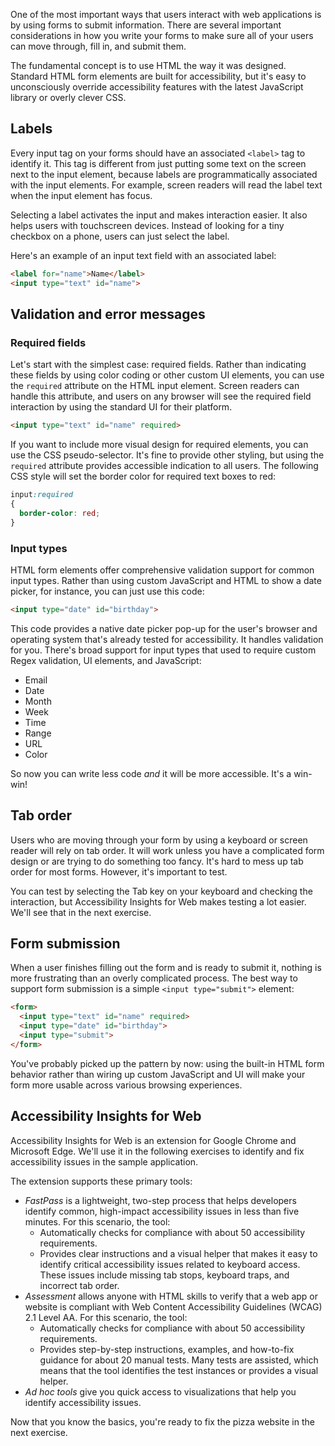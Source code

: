 One of the most important ways that users interact with web applications is by using forms to submit information. There are several important considerations in how you write your forms to make sure all of your users can move through, fill in, and submit them.

The fundamental concept is to use HTML the way it was designed. Standard HTML form elements are built for accessibility, but it's easy to unconsciously override accessibility features with the latest JavaScript library or overly clever CSS.

## Labels

Every input tag on your forms should have an associated `<label>` tag to identify it. This tag is different from just putting some text on the screen next to the input element, because labels are programmatically associated with the input elements. For example, screen readers will read the label text when the input element has focus.

Selecting a label activates the input and makes interaction easier. It also helps users with touchscreen devices. Instead of looking for a tiny checkbox on a phone, users can just select the label.

Here's an example of an input text field with an associated label:

```html
<label for="name">Name</label>
<input type="text" id="name">
```

## Validation and error messages

### Required fields

Let's start with the simplest case: required fields. Rather than indicating these fields by using color coding or other custom UI elements, you can use the `required` attribute on the HTML input element. Screen readers can handle this attribute, and users on any browser will see the required field interaction by using the standard UI for their platform.

```html
<input type="text" id="name" required>
```

If you want to include more visual design for required elements, you can use the CSS pseudo-selector. It's fine to provide other styling, but using the `required` attribute provides accessible indication to all users. The following CSS style will set the border color for required text boxes to red:

```css
input:required
{
  border-color: red;
}
```

### Input types

HTML form elements offer comprehensive validation support for common input types. Rather than using custom JavaScript and HTML to show a date picker, for instance, you can just use this code:

```html
<input type="date" id="birthday">
```

This code provides a native date picker pop-up for the user's browser and operating system that's already tested for accessibility. It handles validation for you. There's broad support for input types that used to require custom Regex validation, UI elements, and JavaScript:

- Email
- Date
- Month
- Week
- Time
- Range
- URL
- Color

So now you can write less code *and* it will be more accessible. It's a win-win!

## Tab order

Users who are moving through your form by using a keyboard or screen reader will rely on tab order. It will work unless you have a complicated form design or are trying to do something too fancy. It's hard to mess up tab order for most forms. However, it's important to test. 

You can test by selecting the Tab key on your keyboard and checking the interaction, but Accessibility Insights for Web makes testing a lot easier. We'll see that in the next exercise.

## Form submission

When a user finishes filling out the form and is ready to submit it, nothing is more frustrating than an overly complicated process. The best way to support form submission is a simple `<input type="submit">` element:

```html
<form>
  <input type="text" id="name" required>
  <input type="date" id="birthday">
  <input type="submit">
</form>
```

You've probably picked up the pattern by now: using the built-in HTML form behavior rather than wiring up custom JavaScript and UI will make your form more usable across various browsing experiences.

## Accessibility Insights for Web

Accessibility Insights for Web is an extension for Google Chrome and Microsoft Edge. We'll use it in the following exercises to identify and fix accessibility issues in the sample application.

The extension supports these primary tools:

- *FastPass* is a lightweight, two-step process that helps developers identify common, high-impact accessibility issues in less than five minutes. For this scenario, the tool:
  - Automatically checks for compliance with about 50 accessibility requirements.
  - Provides clear instructions and a visual helper that makes it easy to identify critical accessibility issues related to keyboard access. These issues include missing tab stops, keyboard traps, and incorrect tab order.
- *Assessment* allows anyone with HTML skills to verify that a web app or website is compliant with Web Content Accessibility Guidelines (WCAG) 2.1 Level AA. For this scenario, the tool:
  - Automatically checks for compliance with about 50 accessibility requirements.
  - Provides step-by-step instructions, examples, and how-to-fix guidance for about 20 manual tests. Many tests are assisted, which means that the tool identifies the test instances or provides a visual helper.
- *Ad hoc tools* give you quick access to visualizations that help you identify accessibility issues.

Now that you know the basics, you're ready to fix the pizza website in the next exercise.
